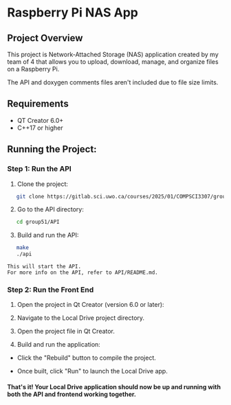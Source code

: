 # Raspberry Pi NAS App

## Project Overview
This project is Network-Attached Storage (NAS) application created by my team of 4 that allows you to upload, download, manage, and organize files on a Raspberry Pi. 

The API and doxygen comments files aren't included due to file size limits.

## Requirements

- QT Creator 6.0+
- C++17 or higher

## Running the Project:
### Step 1: Run the API
1. Clone the project:

```sh
   git clone https://gitlab.sci.uwo.ca/courses/2025/01/COMPSCI3307/group51.git
```


2. Go to the API directory:

```sh
   cd group51/API
```


3. Build and run the API:

```sh
   make
   ./api
```


    This will start the API. 
    For more info on the API, refer to API/README.md.

### Step 2: Run the Front End

1.  Open the project in Qt Creator (version 6.0 or later):

2. Navigate to the Local Drive project directory.

3.  Open the project file in Qt Creator.

4.  Build and run the application:

- Click the "Rebuild" button to compile the project.

- Once built, click "Run" to launch the Local Drive app.

#### That's it! Your Local Drive application should now be up and running with both the API and frontend working together.
